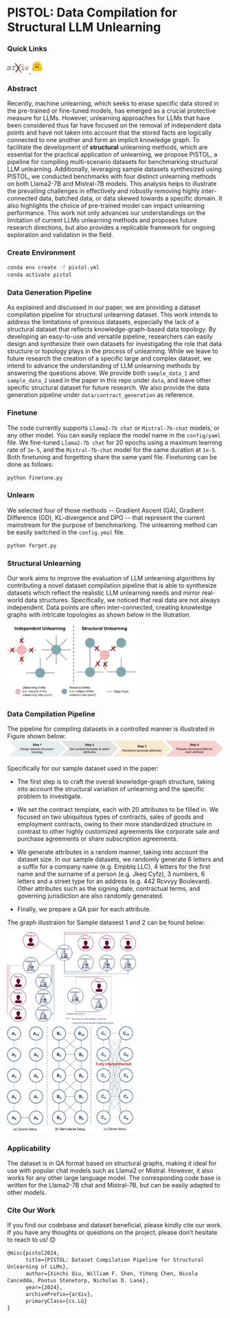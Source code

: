 # PISTOL: Data Compilation for Structural LLM Unlearning

### Quick Links


<div style="display: table; justify-content: left; align-items: left;">
  <a href="https://arxiv.org/abs/2406.16810">
    <img src="image/arxiv.png" style="width: 10%">
  </a>
  <a href="https://huggingface.co/datasets/xinchiqiu/PISTOL">
    <img src="image/hf.png" style="width: 6%;">
  </a>
</div>



### Abstract

Recently, machine unlearning, which seeks to erase specific data stored in the pre-trained or fine-tuned models, has emerged as a crucial protective measure for LLMs. However, unlearning approaches for LLMs that have been considered thus far have focused on the removal of independent data points and have not taken into account that the stored facts are logically connected to one another and form an implicit knowledge graph. To facilitate the development of **structural** unlearning methods, which are essential for the practical application of unlearning, we propose PISTOL, a pipeline for compiling multi-scenario datasets for benchmarking structural LLM unlearning. Additionally, leveraging sample datasets synthesized using PISTOL, we conducted benchmarks with four distinct unlearning methods on both Llama2-7B and Mistral-7B models. This analysis helps to illustrate the prevailing challenges in effectively and robustly removing highly inter-connected data, batched data, or data skewed towards a specific domain. It also highlights the choice of pre-trained model can impact unlearning performance. This work not only advances our understandings on the limitation of current LLMs unlearning methods and proposes future research directions, but also provides a replicable framework for ongoing exploration and validation in the field.


### Create Environment

```bash
conda env create -f pistol.yml
conda activate pistol
```

### Data Generation Pipeline

As explained and discussed in our paper, we are providing a dataset compilation pipeline for structural unlearning dataset. This work intends to address the limitations of previous datasets, especially the lack of a structural dataset that reflects knowledge-graph-based data topology. By developing an easy-to-use and versatile pipeline, researchers can easily design and synthesize their own datasets for investigating the role that data structure or topology plays in the process of unlearning. While we leave to future research the creation of a specific large and complex dataset, we intend to advance the understanding of LLM unlearning methods by answering the questions above. We provide both `sample_data_1` and `sample_data_2` used in the paper in this repo under `data`, and leave other specific structural dataset for future research. We also provide the data generation pipeline under `data/contract_generation` as reference. 

### Finetune

The code currently supports `Llama2-7b chat` or `Mistral-7b-chat` models, or any other model. You can easily replace the model name in the `config/yaml` file. We fine-tuned `Llama2-7b chat` for 20 epochs using a maximum learning rate of `2e-5`, and the `Mistral-7b-chat` model for the same duration at `1e-5`. Both finetuning and forgetting share the same yaml file. Finetuning can be done as follows:

```bash
python finetune.py
```

### Unlearn

We selected four of those methods -- Gradient Ascent (GA), Gradient Difference (GD), KL-divergence and DPO -- that represent the current mainstream for the purpose of benchmarking. The unlearning method can be easily switched in the `config.ymal` file.

```bash
python forget.py
```

### Structural Unlearning
Our work aims to improve the evaluation of LLM unlearning algorithms by contributing a novel dataset compilation pipeline that is able to synthesize datasets which reflect the realistic LLM unlearning needs and mirror real-world data structures. Specifically, we noticed that real data are not always independent. Data points are often inter-connected, creating knowledge graphs with intricate topologies as shown below in the illutration.

<img src="image/structural_unlearning_illu.png" width="300">


### Data Compilation Pipeline

The pipeline for compiling datasets in a controlled manner is illustrated in Figure shown below: ![Compilation](image/pipeline.png)

Specifically for our sample dataset used in the paper:
- The first step is to craft the overall knowledge-graph structure, taking into account the structural variation of unlearning and the specific problem to investigate. 

- We set the contract template, each with 20 attributes to be filled in. We focused on two ubiquitous types of contracts, sales of goods and employment contracts, owing to their more standardized structure in contrast to other highly customized agreements like corporate sale and purchase agreements or share subscription agreements. 

- We generate attributes in a random manner, taking into account the dataset size. In our sample datasets, we randomly generate 6 letters and a suffix for a company name (e.g. Empblq LLC), 4 letters for the first name and the surname of a person (e.g. Jkeq Cyfz), 3 numbers, 6 letters and a street type for an address (e.g. 442 Rcvvyy Boulevard). Other attributes such as the signing date, contractual terms, and governing jurisdiction are also randomly generated. 

- Finally, we prepare a QA pair for each attribute. 

The graph illustraion for Sample datasest 1 and 2 can be found below:

<p float="left">
  <img src="image/sample_dataset_1_structure.png" width="300">
  <img src="image/sample_dataset_2_structure.png" width="300">
</p>


### **Applicability**

The dataset is in QA format based on structural graphs, making it ideal for use with popular chat models such as Llama2 or Mistral. However, it also works for any other large language model. The corresponding code base is written for the Llama2-7B chat and Mistral-7B, but can be easily adapted to other models.



### Cite Our Work

If you find our codebase and dataset beneficial, please kindly cite our work. If you have any thoughts or questions on the project, please don’t hesitate to reach to us! 😊

```
@misc{pistol2024,
      title={PISTOL: Dataset Compilation Pipeline for Structural Unlearning of LLMs},
      author={Xinchi Qiu, William F. Shen, Yihong Chen, Nicola Cancedda, Pontus Stenetorp, Nicholas D. Lane},
      year={2024},
      archivePrefix={arXiv},
      primaryClass={cs.LG}
}
```

